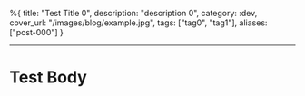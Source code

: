 %{
title: "Test Title 0",
description: "description 0",
category: :dev,
cover_url: "/images/blog/example.jpg",
tags: ["tag0", "tag1"],
aliases: ["post-000"]
}

---

# Test Body
